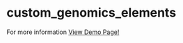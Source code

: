custom_genomics_elements
========================

For more information [View Demo Page!](http://bajcic.com/projects/custom_genomics_elements/src/demo.html)
